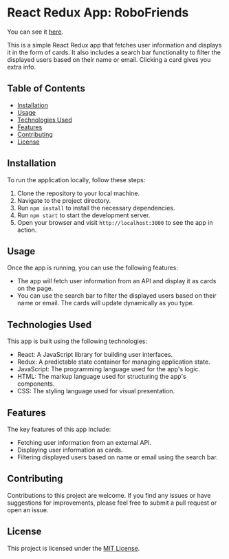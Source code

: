 # React Redux App: RoboFriends
You can see it [here](https://nad-garraz.github.io/robofriends/).

This is a simple React Redux app that fetches user information and displays it in the form of cards. It also includes a search bar functionality to filter the displayed users based on their name or email. Clicking a card gives you extra info.

## Table of Contents

- [Installation](#installation)
- [Usage](#usage)
- [Technologies Used](#technologies-used)
- [Features](#features)
- [Contributing](#contributing)
- [License](#license)

## Installation

To run the application locally, follow these steps:

1. Clone the repository to your local machine.
2. Navigate to the project directory.
3. Run `npm install` to install the necessary dependencies.
4. Run `npm start` to start the development server.
5. Open your browser and visit `http://localhost:3000` to see the app in action.

## Usage

Once the app is running, you can use the following features:

- The app will fetch user information from an API and display it as cards on the page.
- You can use the search bar to filter the displayed users based on their name or email. The cards will update dynamically as you type.

## Technologies Used

This app is built using the following technologies:

- React: A JavaScript library for building user interfaces.
- Redux: A predictable state container for managing application state.
- JavaScript: The programming language used for the app's logic.
- HTML: The markup language used for structuring the app's components.
- CSS: The styling language used for visual presentation.

## Features

The key features of this app include:

- Fetching user information from an external API.
- Displaying user information as cards.
- Filtering displayed users based on name or email using the search bar.

## Contributing

Contributions to this project are welcome. If you find any issues or have suggestions for improvements, please feel free to submit a pull request or open an issue.

## License

This project is licensed under the [MIT License](LICENSE).
